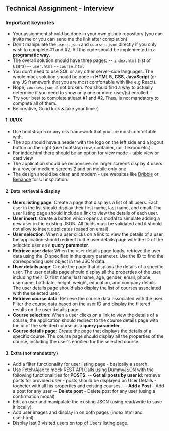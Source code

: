 
## Technical Assignment - Interview


### Important keynotes
-  Your assignment should be done in your own github repository (you can invite me or you can send me the link after completion).
- Don't manipulate the `users.json` and `courses.json` directly if you only wish to complete #1 and #2. All the code should be implemented in a **programatic way**.
- The overall solution should have three pages:
-- `index.html` (list of users)
-- `user.html` 
-- `course.html`
- You don't need to use SQL or any other server-side languages. The whole mock solution should be done in **HTML 5**, **CSS**, **JavaScript** (or any JS framework that you are most comfortable with like e.g React).
- Nope, `courses.json` is not broken. You should find a way to actually determine if you need to show only one or more user/(s) enrolled.
- Try your best to complete atleast #1 and #2. Thus, is not mandatory to complete all of them.
- Be creative, Good luck & take your time :) 

#### 1. UI/UX
- Use bootstrap 5 or any css framework that you are most comfortable with.
- The app should have a header with the logo on the left side and a logout button on the right (use bootstrap row, container, col, flexbox etc.).
- For index.html there should be an option for view mode - table view or card view
- The application should be responsive: on larger screens display 4 users in a row, on medium screens 2 and on mobile only one.
- The design should be clean and modern - use websites like [Dribble](https://dribbble.com/) or [Behance](https://www.behance.net/) for UI inspiration.

#### 2. Data retrieval & display
- **Users listing page**: Create a page that displays a list of all users. Each user in the list should display their first name, last name, and email. The user listing page should include a link to view the details of each user. 
- **User insert**: Create a button which opens a modal to simulate adding a new user in the existing JSON. All fields must be validated and it should not allow to insert duplicates (based on email). 
- **User selection**: When a user clicks on a link to view the details of a user, the application should redirect to the user details page with the ID of the selected user as a **query parameter**.
- **Retrieve user data**: When the user details page loads, retrieve the user data using the ID specified in the query parameter. Use the ID to find the corresponding user object in the JSON data.
- **User details page**: Create the page that displays the details of a specific user. The user details page should display all the properties of the user, including their ID, first name, last name, age, gender, email, phone, username, birthdate, height, weight, education, and company details. The user details page should also display the list of courses associated with the selected user.
- **Retrieve course data**: Retrieve the course data associated with the user. Filter the course data based on the user ID and display the filtered results on the user details page.
- **Course selection**: When a user clicks on a link to view the details of a course, the application should redirect to the course details page with the id of the selected course as a **query parameter**
- **Course details page**: Create the page that displays the details of a specific course. The course page should display all the properties of the course, including the user's enrolled for the selected course.

#### 3. Extra (not mandatory)
- Add a filter functionality for user listing page - basically a search.
- Use Fetch/Ajax to mock REST API Calls using [DummyJSON](https://dummyjson.com/docs/posts) with the following functionalities for **POSTS**:
-- **Get all posts by user id**: retrieve posts for provided user - posts should be displayed on User Details - togheter with all his properties and existing courses.
-- **Add a Post** - Add a post for any user
-- **Delete post** - Delete post for any user (using a confirmation modal)
- Edit an user and manipulate the existing JSON (using read/write to save it locally).
- Add user images and display in on both pages (index.html and user.html).
- Display last 3 visited users on top of Users listing page.
